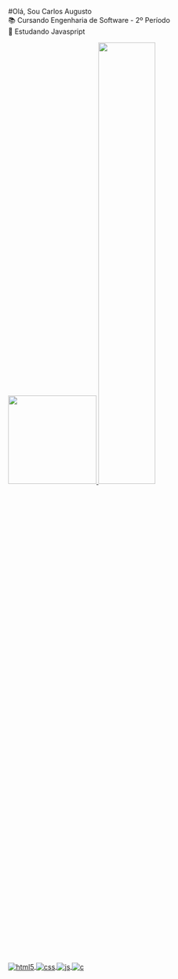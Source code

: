 #Olá, Sou Carlos Augusto <br>
📚 Cursando Engenharia de Software - 2º Período <br>
🌱 Estudando Javaspript

<div>
  <a href="https://github.com/CarlosAugusto21">
  <img height="180em" src="https://github-readme-stats.vercel.app/api?username=CarlosAugusto21&show_icons=true&theme=dracula&include_all_commits=true&count_private=true"/>
  <img height="48%" src="https://github-readme-stats.vercel.app/api/top-langs/?username=CarlosAugusto21&layout=compact&langs_count=7&theme=dracula"/>
</div>
  
  <div style="display: inline_block">
  <img align="center" alt="html5" src="https://img.shields.io/badge/HTML5-E34F26?style=for-the-badge&logo=html5&logoColor=white" />
  <img align="center" alt="css" src="https://img.shields.io/badge/CSS3-1572B6?style=for-the-badge&logo=css3&logoColor=white" />
  <img align="center" alt="js" src="https://img.shields.io/badge/JavaScript-F7DF1E?style=for-the-badge&logo=javascript&logoColor=black" />
   <img align="center" alt="c" src="https://img.shields.io/badge/C-00599C?style=for-the-badge&logo=c&logoColor=white" />
    
  </div>
